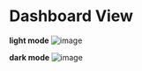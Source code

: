 # Dashboard View

**light mode**
![image](https://github.com/oviozz/areaWatch/assets/42685801/e29b3f63-3cb0-4f1d-916d-9c956bf1eef9)

**dark mode**
![image](https://github.com/oviozz/areaWatch/assets/42685801/f1f45242-44b0-4ae7-9f56-0b5d2e39ce85)
